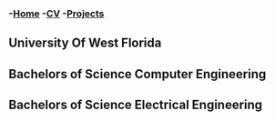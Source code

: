 
### -[Home](/)			-[CV](/CV)			-[Projects](/Projects)




## University Of West Florida

## Bachelors of Science Computer Engineering

## Bachelors of Science Electrical Engineering
